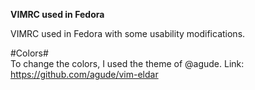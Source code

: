 **VIMRC used in Fedora**

VIMRC used in Fedora with some usability modifications.

#Colors#
<br>
To change the colors, I used the theme of @agude. 
Link: https://github.com/agude/vim-eldar
